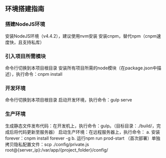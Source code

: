 ## 环境搭建指南

### 搭建NodeJS环境
安装NodeJS环境（v4.4.2），建议使用nvm安装
安装cnpm，替代npm（cnpm速度快，且支持私库）

### 引入项目所需模块
命令行切换到本项目根目录
安装所有项目所需的node模块（在package.json中描述），执行命令：cnpm install

### 开发环境
命令行切换到本项目根目录
启动开发环境，执行命令：gulp serve

### 生产环境
生成静态文件发布代码：在开发机上，执行命令：gulp。（目标目录：./build/，完成后将代码更新至服务器）
启动生产环境：在远程服务器上，执行命令： a. 安装forever：cnpm install forever -g b. 运行npm run prod-start
（首次部署）单独拷贝隐私配置文件：scp ./config/private.js root@{server_ip}:/var/app/{project_folder}/config/
